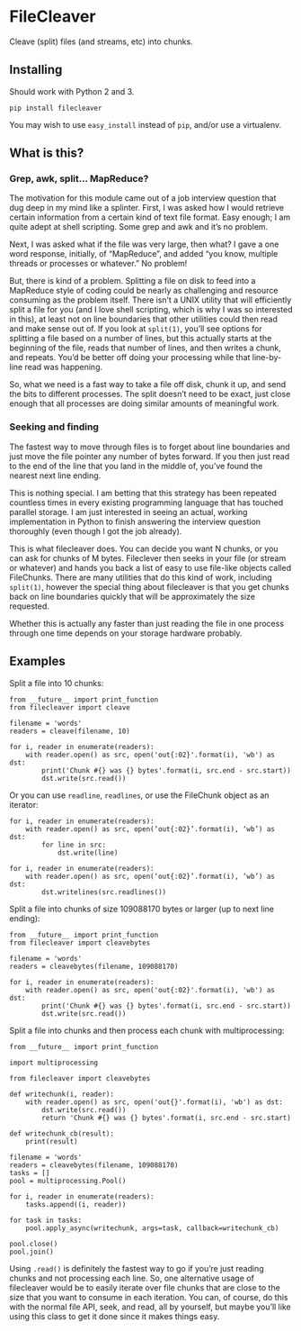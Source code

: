 # FileCleaver

Cleave (split) files (and streams, etc) into chunks.

## Installing

Should work with Python 2 and 3.

```
pip install filecleaver
```

You may wish to use `easy_install` instead of `pip`, and/or use a virtualenv.

## What is this?

### Grep, awk, split... MapReduce?

The motivation for this module came out of a job interview question that dug
deep in my mind like a splinter. First, I was asked how I would retrieve
certain information from a certain kind of text file format. Easy enough; I am
quite adept at shell scripting. Some grep and awk and it’s no problem.

Next, I was asked what if the file was very large, then what? I gave a one word
response, initially, of “MapReduce”, and added “you know, multiple threads or
processes or whatever.” No problem!

But, there is kind of a problem. Splitting a file on disk to feed into a
MapReduce style of coding could be nearly as challenging and resource consuming
as the problem itself. There isn’t a UNIX utility that will efficiently split a
file for you (and I love shell scripting, which is why I was so interested in
this), at least not on line boundaries that other utilities could then read and
make sense out of. If you look at `split(1)`, you’ll see options for splitting
a file based on a number of lines, but this actually starts at the beginning of
the file, reads that number of lines, and then writes a chunk, and repeats.
You’d be better off doing your processing while that line-by-line read was
happening.

So, what we need is a fast way to take a file off disk, chunk it up, and send
the bits to different processes. The split doesn’t need to be exact, just close
enough that all processes are doing similar amounts of meaningful work.

### Seeking and finding

The fastest way to move through files is to forget about line boundaries and
just move the file pointer any number of bytes forward. If you then just read
to the end of the line that you land in the middle of, you’ve found the nearest
next line ending.

This is nothing special. I am betting that this strategy has been repeated
countless times in every existing programming language that has touched
parallel storage. I am just interested in seeing an actual, working
implementation in Python to finish answering the interview question thoroughly
(even though I got the job already).

This is what filecleaver does. You can decide you want N chunks, or you can ask
for chunks of M bytes. Fileclever then seeks in your file (or stream or
whatever) and hands you back a list of easy to use file-like objects called
FileChunks. There are many utilities that do this kind of work, including
`split(1)`, however the special thing about filecleaver is that you get chunks
back on line boundaries quickly that will be approximately the size requested.

Whether this is actually any faster than just reading the file in one process
through one time depends on your storage hardware probably.

## Examples

Split a file into 10 chunks:

    from __future__ import print_function
    from filecleaver import cleave

    filename = 'words'
    readers = cleave(filename, 10)

    for i, reader in enumerate(readers):
        with reader.open() as src, open('out{:02}'.format(i), 'wb') as dst:
            print('Chunk #{} was {} bytes'.format(i, src.end - src.start))
            dst.write(src.read())

Or you can use `readline`, `readlines`, or use the FileChunk object as an
iterator:

    for i, reader in enumerate(readers):
        with reader.open() as src, open(‘out{:02}’.format(i), ‘wb’) as dst:
            for line in src:
                dst.write(line)

    for i, reader in enumerate(readers):
        with reader.open() as src, open(‘out{:02}’.format(i), ‘wb’) as dst:
            dst.writelines(src.readlines())

Split a file into chunks of size 109088170 bytes or larger (up to next line
ending):

    from __future__ import print_function
    from filecleaver import cleavebytes

    filename = 'words'
    readers = cleavebytes(filename, 109088170)

    for i, reader in enumerate(readers):
        with reader.open() as src, open('out{:02}'.format(i), 'wb') as dst:
            print('Chunk #{} was {} bytes'.format(i, src.end - src.start))
            dst.write(src.read())

Split a file into chunks and then process each chunk with multiprocessing:

    from __future__ import print_function

    import multiprocessing

    from filecleaver import cleavebytes

    def writechunk(i, reader):
        with reader.open() as src, open('out{}'.format(i), 'wb') as dst:
            dst.write(src.read())
            return 'Chunk #{} was {} bytes'.format(i, src.end - src.start)

    def writechunk_cb(result):
        print(result)

    filename = 'words'
    readers = cleavebytes(filename, 109088170)
    tasks = []
    pool = multiprocessing.Pool()

    for i, reader in enumerate(readers):
        tasks.append((i, reader))

    for task in tasks:
        pool.apply_async(writechunk, args=task, callback=writechunk_cb)

    pool.close()
    pool.join()

Using `.read()` is definitely the fastest way to go if you’re just reading
chunks and not processing each line. So, one alternative usage of filecleaver
would be to easily iterate over file chunks that are close to the size that you
want to consume in each iteration. You can, of course, do this with the normal
file API, seek, and read, all by yourself, but maybe you’ll like using this
class to get it done since it makes things easy.

